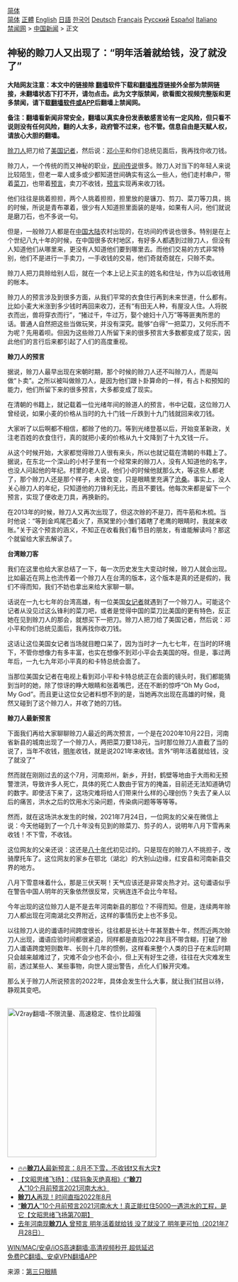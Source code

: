  <!-- 面包屑导航 --> <div class="breadcrumb"><!-- GTranslate: https://gtranslate.io/ -->  <div class="switcher notranslate">  <div class="selected">  <a href="#" onclick="return false;"> 简体</a>  </div>  <div class="option">  <a href="https://www.bannedbook.org" onclick="doGTranslate('zh-CN|zh-CN');jQuery('div.switcher div.selected a').html(jQuery(this).html());return false;" title="简体中文" class="nturl selected"> 简体</a>  <a href="https://www.bannedbook.org/zh-tw/" onclick="doGTranslate('zh-CN|zh-TW');jQuery('div.switcher div.selected a').html(jQuery(this).html());return false;" title="繁體中文" class="nturl"> 正體</a>  <a href="https://www.bannedbook.org/en/" onclick="doGTranslate('zh-CN|en');jQuery('div.switcher div.selected a').html(jQuery(this).html());return false;" title="English" class="nturl"> English</a>  <a href="https://www.bannedbook.org/ja/" onclick="doGTranslate('zh-CN|ja');jQuery('div.switcher div.selected a').html(jQuery(this).html());return false;" title="日本語" class="nturl"> 日語</a>  <a href="https://www.bannedbook.org/ko/" onclick="doGTranslate('zh-CN|ko');jQuery('div.switcher div.selected a').html(jQuery(this).html());return false;" title="한국어" class="nturl"> 한국어</a>  <a href="https://www.bannedbook.org/de/" onclick="doGTranslate('zh-CN|de');jQuery('div.switcher div.selected a').html(jQuery(this).html());return false;" title="Deutsch" class="nturl"> Deutsch</a>  <a href="https://www.bannedbook.org/fr/" onclick="doGTranslate('zh-CN|fr');jQuery('div.switcher div.selected a').html(jQuery(this).html());return false;" title="Français" class="nturl"> Français</a>  <a href="https://www.bannedbook.org/ru/" onclick="doGTranslate('zh-CN|ru');jQuery('div.switcher div.selected a').html(jQuery(this).html());return false;" title="Русский" class="nturl"> Русский</a>  <a href="https://www.bannedbook.org/es/" onclick="doGTranslate('zh-CN|es');jQuery('div.switcher div.selected a').html(jQuery(this).html());return false;" title="Español" class="nturl"> Español</a>  <a href="https://www.bannedbook.org/it/" onclick="doGTranslate('zh-CN|it');jQuery('div.switcher div.selected a').html(jQuery(this).html());return false;" title="Italiano" class="nturl"> Italiano</a>  </div>  </div>      <div class='breadcrumb-sub'><!-- Breadcrumb NavXT 6.3.0 --> <a href="https://www.bannedbook.org/" class="home">禁闻网</a> &gt; <a href="https://www.bannedbook.org/bnews/cnnews/" class="category">中国新闻</a> &gt; 正文</div></div><h2>神秘的赊刀人又出现了：“明年活着就给钱，没了就没了”</h2> <p class="notice"><b>大陆网友注意：本文中的链接除 <a href="https://github.com/bannedbook/fanqiang" >翻墙</a>软件下载和<a href="https://github.com/killgcd/justmysocks/blob/master/README.md">翻墙推荐</a>链接外全部为禁网链接，未翻墙状态下打不开，请勿点击。此为文字版禁闻，欲看图文视频完整版和更多禁闻，请下载<a href="https://github.com/bannedbook/fanqiang">翻墙软件或APP</a>后翻墙上禁闻网。</p><p>备注：翻墙看新闻非常安全，翻墙以真实身份发表敏感言论有一定风险，但只看不说则没有任何风险，翻的人太多，政府管不过来，也不管。信息自由是天赋人权，请放心大胆的翻墙。</b></p>  <div class="entry"> <p id="summary"><a href="https://www.bannedbook.org/bnews/tag/%e8%b5%8a%e5%88%80%e4%ba%ba/" class="st_tag internal_tag" rel="tag" title="标签 赊刀人 下的日志">赊刀人</a>把刀给了<a href="https://www.bannedbook.org/bnews/tag/%e7%be%8e%e5%9b%bd/" class="st_tag internal_tag" rel="tag" title="标签 美国 下的日志">美国</a><a href="https://www.bannedbook.org/bnews/tag/%E8%AE%B0%E8%80%85/" class="st_tag internal_tag" rel="tag" title="标签 记者 下的日志">记者</a>，然后说：<a href="https://www.bannedbook.org/bnews/tag/%e9%82%93%e5%b0%8f%e5%b9%b3/" class="st_tag internal_tag" rel="tag" title="标签 邓小平 下的日志">邓小平</a>和你们总统见面后，我再找你收刀钱。</p> <p>赊刀人，一个传统的而又神秘的职业，<span class='wp_keywordlink'><a href="https://www.bannedbook.org/forum2/topic1601.html" title="正见网《民间传说》" target="_blank">民间传说</a></span>很多。赊刀人对当下的年轻人来说比较陌生，但老一辈人或多或少都知道世间确实有这么一些人，他们走村串户，带着<a href="https://www.bannedbook.org/bnews/tag/%e8%8f%9c%e5%88%80/" class="st_tag internal_tag" rel="tag" title="标签 菜刀 下的日志">菜刀</a>，也带着<span class='wp_keywordlink'><a href="https://www.bannedbook.org/forum5/" title="预言玄学禁书下载" rel="nofollow">预言</a></span>，卖刀不收钱，<a href="https://www.bannedbook.org/bnews/tag/%e9%a2%84%e8%a8%80/" class="st_tag internal_tag" rel="tag" title="标签 预言 下的日志">预言</a>实现再来收刀钱。</p> <p>他们往往是挑着担担，两个人挑着担担，担里放的是镰刀、剪刀、菜刀等刀具，挑的时候，所说是青布罩着，很少有人知道担里面装的是啥，如果有人问，他们就说是磨刀石，也不多说一句。</p> <p>但是，一般赊刀人都是在<span class='wp_keywordlink_affiliate'><a href="https://www.bannedbook.org/" title="中国" target="_blank">中国</a></span><span class='wp_keywordlink_affiliate'><a href="https://www.bannedbook.org/" title="大陆" target="_blank">大陆</a></span>农村出现的，在坊间的传说也很多。特别是在上个世纪八九十年的时候，在中国很多农村地区，有好多人都遇到过赊刀人，但没有人知道他们从哪里来，更没有人知道他们要到哪里去。而他们交易的方式非常特别，他们不是进行一手卖刀，一手收钱的交易，他们奇就奇就在，只赊不卖。</p> <p>赊刀人把刀具赊给别人后，就在一个本上记上买主的姓名和住址，作为以后收钱用的帐本。</p> <p>赊刀人的预言涉及到很多方面，从我们平常的衣食住行再到未来世道，什么都有。比如小麦大米涨到多少钱时再回来收刀，还有“有田无人种，有屋没人住。人将脱衣而出，兽将穿衣而行”，“猪过千，牛过万，娶个媳妇十八万”等等匪夷所思的话。普通人自然把这些当做玩笑，并没有深究。能够“白得”一把菜刀，又何乐而不为呢？先用着呗。但因为这些赊刀人所留下来的很多预言大多数都变成了现实，因此他们的言行后来都引起了人们的高度重视。</p> <p><strong>赊刀人的预言</strong></p>  <p>据说，赊刀人最早出现在宋朝时期，那个时候的赊刀人还不叫赊刀人，而是叫做“卜卖”。之所以被叫做赊刀人，是因为他们跟卜卦算命的一样，有占卜和预知的能力，他们所留下来的很多预言，大多都变成了现实。</p> <p>在清朝的书籍上，就记载着一位光绪年间的赊道人的预言，书中记载，这位赊刀人曾经说，如果小麦的价格从当时的九十门钱一斤跌到十九门钱就回来收刀钱。</p> <p>大家听了以后啊都不相信，都赊了他的刀。等到光绪登基以后，开始变革新政，关注老百姓的衣食住行，真的就把小麦的价格从九十文降到了十九文钱一斤。</p> <p>从这个时候开始，大家都觉得赊刀人很有来头，所以也就记载在清朝的书籍上了。据说，在东北一个深山的小村子里有一个经常来的赊刀人，没有人知道他的名字，也没人问起他的年纪。村里的老人说，他们小的时候他就那么大，等这些人都老了，那个赊刀人还是那个样子，未曾改变，只是眼睛里充满了<span class='wp_keywordlink'><a href="https://www.bannedbook.org/forum2/topic1578.html" title="晓剑《沧桑》" target="_blank">沧桑</a></span>。事实上，没人关心赊刀人的年纪，只知道他的刀锋利无比，而且不要钱。他每次来都是留下一个预言，实现了便收走刀具，再换新的。</p> <p>在2013年的时候，赊刀人又再次出现了，但这次赊的不是刀，而牛筋和木梳。当时他说：“等到金鸡尾巴着火了，燕窝里的小雏们着瞎了老鹰的眼睛时，我就来收账。”关于这个预言的涵义，不知正在收看我们看节目的朋友，有谁能解读吗？那这个就留给大家去解读了。</p> <p><strong>台湾赊刀客</strong></p> <p>我们在这里也给大家总结了一下，每一次历史发生大变动时候，赊刀人就会出现。比如最近在网上也流传着一个赊刀人在台湾的版本，这个版本是真的还是假的，我们不得而知，我们不妨也拿出来给大家聊一聊。</p>  <p>话说在一九七七年的台湾高雄，有一位美国<a href="https://www.bannedbook.org/bnews/tag/%e5%a5%b3%e8%ae%b0%e8%80%85/" class="st_tag internal_tag" rel="tag" title="标签 女记者 下的日志">女记者</a>就遇到了一个赊刀人。可能这个记者从没见过这么锋利的菜刀吧，或者是觉得中国的菜刀比美国的更有特色，反正她在见到赊刀人的那会，就想买下一把刀。赊刀人把刀给了美国记者，然后说：邓小平和你们总统见面后，我再找你收刀钱。</p> <p>这话让这位美国女记者当场就目瞪口呆了，因为当时才一九七七年，在当时的环境下，不管你想像力有多丰富，也实在想像不到邓小平会去美国的呀。但是，事过两年后，一九七九年邓小平真的和卡特总统会面了。</p> <p>当那位美国女记者在电视上看到邓小平和卡特总统正在会面的镜头时，我们都能猜到当时的她，除了惊讶的睁大眼睛和张着嘴巴，还在不断的惊呼“Oh My God，My God”。而且更让这位女记者料想不到的是，当她再次出现在高雄的时候，竟然又碰到了这个赊刀人，并收了她的刀钱。</p> <p><strong>赊刀人最新预言</strong></p> <p>下面我们再给大家聊聊赊刀人最近的两次预言，一个是在2020年10月22日，河南省新县的城南出现了一个赊刀人，两把菜刀要138元，当时那位赊刀人直截了当的说了，当年不收钱，<a href="https://www.bannedbook.org/bnews/tag/%E6%98%8E%E5%B9%B4/" class="st_tag internal_tag" rel="tag" title="标签 明年 下的日志">明年</a>收钱，就是说2021年来收钱。言外“明年活着就给钱，没了就没了”</p> <p>然而就在刚刚过去的这个7月，河南郑州，新乡，开封，鹤壁等地由于大雨和无预警泄洪，导致许多人死亡，具体的死亡人数由于官方的掩盖，目前还无法知道确切的数字。即使活下来了，这场灾难将给人们带来什么样的心理创伤？失去了亲人以后的痛苦，洪水之后的饮用水污染问题，传染病问题等等等等。</p> <p>然而，就在这场洪水发生的时候，2021年7月24日，一位网友的父亲在微信上说：今天他碰到了一个几十年没有见到的赊菜刀、剪子的人，说明年八月下雪再来收钱！不下雪，不收钱。</p>  <p>这位网友的父亲还说：这还是<span class='wp_keywordlink'><a href="https://www.bannedbook.org/forum2/topic939.html" title="《八十年代访谈录》" target="_blank">八十年代</a></span>初见过的。只是现在的赊刀人不挑担子，改骑摩托车了。这位网友的家乡在鄂北（湖北）的大别山边缘，红安县和河南新县交界的地方。</p> <p>八月下雪意味着什么，那是三伏天啊！天气应该还是非常炎热才对。这句谶语似乎在警告中国人明年的天象依然很反常，灾祸连连不会比今年轻。</p> <p>今年出现的这位赊刀人是不是去年河南新县的那位？不得而知。但是，连续两年赊刀人都出现在河南湖北交界附近，这样的事情历史上也不多见。</p> <p>以往赊刀人说的谶语时间跨度很长，往往都是长达十年甚至数十年，然而近两次赊刀人出现，谶语应验时间都很紧迫，同样都是直指2022年且不带含糊，打破了赊刀人谶语跨度短则数年、长则十几年的惯例，这样看来整个人类的日子在末后时期只会越来越难过了，灾难不会少也不会小，但上天有好生之德，往往在大灾难发生前，透过某些人、某些事物，向世人提出警告，点化人们躲开灾难。</p> <p>那么关于赊刀人所说预言的2022年，具体会发生什么大事，就让我们拭目以待，静观其变吧。</p> <p></p> <p><br/><a href="https://github.com/bannedbook/fanqiang/wiki/V2ray%E6%9C%BA%E5%9C%BA"><img src="https://raw.githubusercontent.com/bannedbook/fanqiang/master/v2ss/images/v2free.jpg" width="336" alt="V2ray翻墙-不限流量、高速稳定、性价比超强"></a><br/></p>  <ul class='op-related-articles' title='相关阅读'> <li><a href='https://www.bannedbook.org/bnews/bannedvideo/20210802/1598545.html' target='_blank'>🔥🔥<b>赊刀人</b>最新预言：8月不下雪，不收钱❗又有大灾❓</a></li> <li><a href='https://www.bannedbook.org/bnews/comments/20210731/1597737.html' target='_blank'>【文昭思绪飞扬】：《猛犸象灭绝真相》《“<b>赊刀人</b>”10个月前预言2021河南大水》</a></li> <li><a href='https://www.bannedbook.org/bnews/comments/20210731/1597281.html' target='_blank'><b>赊刀人</b>再现！时间直指2022年8月</a></li> <li><a href='https://www.bannedbook.org/bnews/bannedvideo/20210730/1596878.html' target='_blank'>“<b>赊刀人</b>”10个月前预言2021河南水大！真正能扛住5000一遇洪水的工程，是它【文昭思绪飞扬第70期】</a></li> <li><a href='https://www.bannedbook.org/bnews/bannedvideo/20210728/1595796.html' target='_blank'>去年河南现<b>赊刀人</b> 曾预言 明年活着就给钱 没了就没了 明年更可怕（2021年7月28日）</a></li> </ul> <p class="texttj"> <a href="https://github.com/bannedbook/fanqiang/wiki/V2ray%E6%9C%BA%E5%9C%BA" target="_blank">WIN/MAC/安卓/iOS高速翻墙:高清视频秒开,超低延迟</a><br/> <a href="https://github.com/bannedbook/fanqiang/wiki/%E7%A6%81%E9%97%BB%E7%BD%91%E5%AE%89%E5%8D%93%E7%BF%BB%E5%A2%99%E6%96%B0%E9%97%BBAPP" target="_blank">免费PC翻墙、安卓VPN翻墙APP</a></p><p> 来源：<a href="https://www.bannedbook.org/bnews/tag/%e7%ac%ac%e4%b8%89%e5%8f%aa%e7%9c%bc%e7%9d%9b/" class="st_tag internal_tag" rel="tag" title="标签 第三只眼睛 下的日志">第三只眼睛</a> </p><a name='sharetosocial'></a>  <div style="margin-bottom:5px;padding-bottom:5px;clear:both"> <div id="archive-pix-1" class="banner-ads"> <!-- AuctionX Display platform tag START --> <div id="26318x728x90x621x_ADSLOT2" clicktrack="%%CLICK_URL_ESC%%"></div> <!-- AuctionX Display platform tag END --> </div> <div id="archive-pix-2" class="banner-ads"> <!-- AuctionX Display platform tag START --> <div id="26315x300x250x621x_ADSLOT2" clicktrack="%%CLICK_URL_ESC%%"></div> <!-- AuctionX Display platform tag END --> </div> </div>  <div id="archive-pix-1" class="banner-ads"> <!-- AuctionX Display platform tag START --> <div id="26318x728x90x621x_ADSLOT3" clicktrack="%%CLICK_URL_ESC%%"></div> <!-- AuctionX Display platform tag END --> </div> </div><!--END ENTRY--> 